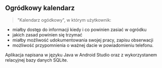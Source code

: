 ## Ogródkowy kalendarz

> "Kalendarz ogódkowy", w którym użytkownik:
  * miałby dostęp do informacji kiedy i co powinien zasiać w ogródku
  * jakich zasad powinien się trzymać 
  * miałby możliwość udokumentowania swojej pracy, zapisu obserwacji
  * możliwość przypomnienia o ważnej dacie w powiadomieniu telefonu.
  
Aplikacja napisana w języku Java w Android Studio oraz z wykorzystanem relacyjnej bazy danych SQLite.

